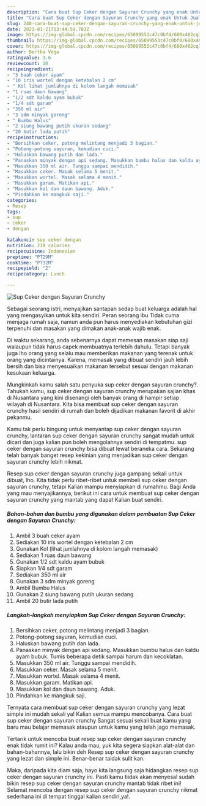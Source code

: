 ```yaml
---
description: "Cara buat Sup Ceker dengan Sayuran Crunchy yang enak Untuk Jualan"
title: "Cara buat Sup Ceker dengan Sayuran Crunchy yang enak Untuk Jualan"
slug: 240-cara-buat-sup-ceker-dengan-sayuran-crunchy-yang-enak-untuk-jualan
date: 2021-01-21T13:44:59.703Z
image: https://img-global.cpcdn.com/recipes/65099553c47c0bf4/680x482cq70/sup-ceker-dengan-sayuran-crunchy-foto-resep-utama.jpg
thumbnail: https://img-global.cpcdn.com/recipes/65099553c47c0bf4/680x482cq70/sup-ceker-dengan-sayuran-crunchy-foto-resep-utama.jpg
cover: https://img-global.cpcdn.com/recipes/65099553c47c0bf4/680x482cq70/sup-ceker-dengan-sayuran-crunchy-foto-resep-utama.jpg
author: Bertha Vega
ratingvalue: 3.6
reviewcount: 10
recipeingredient:
- "3 buah ceker ayam"
- "10 iris wortel dengan ketebalan 2 cm"
- " Kol lihat jumlahnya di kolom langah memasak"
- "1 ruas daun bawang"
- "1/2 sdt kaldu ayam bubuk"
- "1/4 sdt garam"
- "350 ml air"
- "3 sdm minyak goreng"
- " Bumbu Halus"
- "2 siung bawang putih ukuran sedang"
- "20 butir lada putih"
recipeinstructions:
- "Bersihkan ceker, potong melintang menjadi 3 bagian."
- "Potong-potong sayuran, kemudian cuci."
- "Haluskan bawang putih dan lada."
- "Panaskan minyak dengan api sedang. Masukkan bumbu halus dan kaldu ayam bubuk. Tumis beberapa detik sampai harum dan kecoklatan."
- "Masukkan 350 ml air. Tunggu sampai mendidih."
- "Masukkan ceker. Masak selama 5 menit."
- "Masukkan wortel. Masak selama 4 menit."
- "Masukkan garam. Matikan api."
- "Masukkan kol dan daun bawang. Aduk."
- "Pindahkan ke mangkuk saji."
categories:
- Resep
tags:
- sup
- ceker
- dengan

katakunci: sup ceker dengan 
nutrition: 219 calories
recipecuisine: Indonesian
preptime: "PT29M"
cooktime: "PT32M"
recipeyield: "2"
recipecategory: Lunch

---
```



![Sup Ceker dengan Sayuran Crunchy](https://img-global.cpcdn.com/recipes/65099553c47c0bf4/680x482cq70/sup-ceker-dengan-sayuran-crunchy-foto-resep-utama.jpg)

Sebagai seorang istri, menyajikan santapan sedap buat keluarga adalah hal yang mengasyikan untuk kita sendiri. Peran seorang ibu Tidak cuma menjaga rumah saja, namun anda pun harus menyediakan kebutuhan gizi terpenuhi dan masakan yang dimakan anak-anak wajib enak.

Di waktu  sekarang, anda sebenarnya dapat memesan masakan siap saji walaupun tidak harus capek membuatnya terlebih dahulu. Tetapi banyak juga lho orang yang selalu mau memberikan makanan yang terenak untuk orang yang dicintainya. Karena, memasak yang dibuat sendiri jauh lebih bersih dan bisa menyesuaikan makanan tersebut sesuai dengan makanan kesukaan keluarga. 



Mungkinkah kamu salah satu penyuka sup ceker dengan sayuran crunchy?. Tahukah kamu, sup ceker dengan sayuran crunchy merupakan sajian khas di Nusantara yang kini disenangi oleh banyak orang di hampir setiap wilayah di Nusantara. Kita bisa membuat sup ceker dengan sayuran crunchy hasil sendiri di rumah dan boleh dijadikan makanan favorit di akhir pekanmu.

Kamu tak perlu bingung untuk menyantap sup ceker dengan sayuran crunchy, lantaran sup ceker dengan sayuran crunchy sangat mudah untuk dicari dan juga kalian pun boleh mengolahnya sendiri di tempatmu. sup ceker dengan sayuran crunchy bisa dibuat lewat beraneka cara. Sekarang telah banyak banget resep kekinian yang menjadikan sup ceker dengan sayuran crunchy lebih nikmat.

Resep sup ceker dengan sayuran crunchy juga gampang sekali untuk dibuat, lho. Kita tidak perlu ribet-ribet untuk membeli sup ceker dengan sayuran crunchy, tetapi Kalian mampu menyiapkan di rumahmu. Bagi Anda yang mau menyajikannya, berikut ini cara untuk membuat sup ceker dengan sayuran crunchy yang mantab yang dapat Kalian buat sendiri.

<!--inarticleads1-->

##### Bahan-bahan dan bumbu yang digunakan dalam pembuatan Sup Ceker dengan Sayuran Crunchy:

1. Ambil 3 buah ceker ayam
1. Sediakan 10 iris wortel dengan ketebalan 2 cm
1. Gunakan  Kol (lihat jumlahnya di kolom langah memasak)
1. Sediakan 1 ruas daun bawang
1. Gunakan 1/2 sdt kaldu ayam bubuk
1. Siapkan 1/4 sdt garam
1. Sediakan 350 ml air
1. Gunakan 3 sdm minyak goreng
1. Ambil  Bumbu Halus
1. Gunakan 2 siung bawang putih ukuran sedang
1. Ambil 20 butir lada putih




<!--inarticleads2-->

##### Langkah-langkah menyiapkan Sup Ceker dengan Sayuran Crunchy:

1. Bersihkan ceker, potong melintang menjadi 3 bagian.
1. Potong-potong sayuran, kemudian cuci.
1. Haluskan bawang putih dan lada.
1. Panaskan minyak dengan api sedang. Masukkan bumbu halus dan kaldu ayam bubuk. Tumis beberapa detik sampai harum dan kecoklatan.
1. Masukkan 350 ml air. Tunggu sampai mendidih.
1. Masukkan ceker. Masak selama 5 menit.
1. Masukkan wortel. Masak selama 4 menit.
1. Masukkan garam. Matikan api.
1. Masukkan kol dan daun bawang. Aduk.
1. Pindahkan ke mangkuk saji.




Ternyata cara membuat sup ceker dengan sayuran crunchy yang lezat simple ini mudah sekali ya! Kalian semua mampu mencobanya. Cara buat sup ceker dengan sayuran crunchy Sangat sesuai sekali buat kamu yang baru mau belajar memasak ataupun untuk kamu yang telah jago memasak.

Tertarik untuk mencoba buat resep sup ceker dengan sayuran crunchy enak tidak rumit ini? Kalau anda mau, yuk kita segera siapkan alat-alat dan bahan-bahannya, lalu bikin deh Resep sup ceker dengan sayuran crunchy yang lezat dan simple ini. Benar-benar taidak sulit kan. 

Maka, daripada kita diam saja, hayo kita langsung saja hidangkan resep sup ceker dengan sayuran crunchy ini. Pasti kamu tiidak akan menyesal sudah bikin resep sup ceker dengan sayuran crunchy mantab tidak ribet ini! Selamat mencoba dengan resep sup ceker dengan sayuran crunchy nikmat sederhana ini di tempat tinggal kalian sendiri,ya!.

